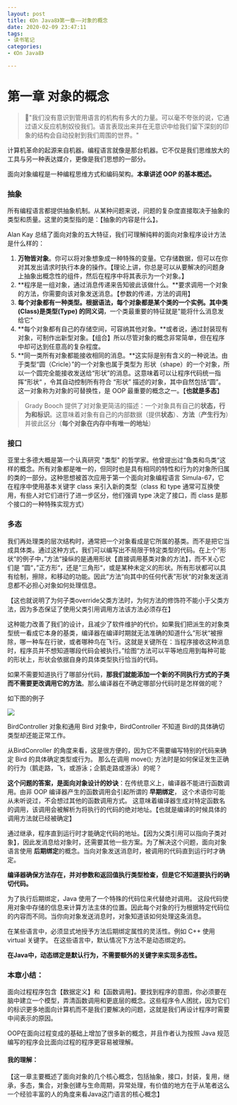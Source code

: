 ```yaml
---
layout: post
title: 《On Java8》第一章——对象的概念
date: 2020-02-09 23:47:11
tags:
- 读书笔记
categories: 
- 《On Java8》

---
```


# 第一章 对象的概念

> "我们没有意识到管用语言的机构有多大的力量。可以毫不夸张的说，它通过语义反应机制奴役我们。语言表现出来并在无意识中给我们留下深刻的印象的结构会自动投射到我们周围的世界。"

<!-- more -->	

计算机革命的起源来自机器。编程语言就像是那台机器。它不仅是我们思维放大的工具与另一种表达媒介，更像是我们思想的一部分。

面向对象编程是一种编程思维方式和编码架构。**本章讲述 OOP 的基本概述。**



### 抽象

所有编程语言都提供抽象机制。从某种问题来说，问题的复杂度直接取决于抽象的类型和质量。这里的类型指的是：【抽象的内容是什么】。

Alan Kay 总结了面向对象的五大特征，我们可理解纯粹的面向对象程序设计方法是什么样的：

1. **万物皆对象**。你可以将对象想象成一种特殊的变量。它存储数据，但可以在你对其发出请求时执行本身的操作。【理论上讲，你总是可以从要解决的问题身上抽象出概念性的组件，然后在程序中将其表示为一个对象。】
2. **程序是一组对象，通过消息传递来告知彼此该做什么。**要求调用一个对象的方法，你需要向该对象发送消息。【参数的传递，方法的调用】
3. **每个对象都有一种类型。**根据语法，每个对象都是某个类的一个实例。其中**类(Class)是类型(Type) 的同义词**，一个类最重要的特征就是"能将什么消息发给它"
4. **每个对象都有自己的存储空间，可容纳其他对象。**或者说，通过封装现有对象，可制作出新型对象。【组合】所以尽管对象的概念非常简单，但在程序中却可达到任意高的复杂程度。
5. **同一类所有对象都能接收相同的消息。**这实际是别有含义的一种说法。由于类型“圆（Cricle）”的一个对象也属于类型为 形状（shape）的一个对象，所以一个圆完全能接收发送给“形状”的消息。这意味着可以让程序代码统一指挥“形状“ ，令其自动控制所有符合 “形状” 描述的对象，其中自然包括“圆”。这一对象称为对象的可替换性，是 OOP 最重要的概念之一。【**也就是多态**】

> Grady Booch 提供了对对象更简洁的描述：一个对象具有自己的**状态，行为和标识**。这意味着对象有自己的内部数据（提供**状态**）、**方法**（**产生行为**）并彼此区分（**每个对象在内存中有唯一的地址**）



### 接口

亚里士多德大概是第一个认真研究 "类型" 的哲学家。他曾提出过“鱼类和鸟类“这样的概念。所有对象都是唯一的，但同时也是具有相同的特性和行为的对象所归属的类的一部分。这种思想被首次应用于第一个面向对象编程语言 Simula-67，它在程序中使用基本关键字 class 来引入新的类型（class 和 type 通常可互换使用，有些人对它们进行了进一步区分，他们强调 type 决定了接口，而 class 是那个接口的一种特殊实现方式）



### 多态

我们再处理类的层次结构时，通常把一个对象看成是它所属的基类。而不是把它当成具体类。通过这种方式，我们可以编写出不局限于特定类型的代码。在上个”形状“的例子中，”方法“操纵的是通用形状【直接调用基类对象的方法】，而不关心它们是 ”圆“，”正方形“，还是”三角形“，或是某种未定义的形状。所有形状都可以具有绘制，擦除，和移动的功能。因此”方法“向其中的任何代表”形状“的对象发送消息都不必担心对象如何处理信息。

【这也就说明了为何子类override父类方法时，为何方法的修饰符不能小于父类方法，因为多态保证了使用父类引用调用方法该方法必须存在】

这种能力改善了我们的设计，且减少了软件维护的代价。如果我们把派生的对象类型统一看成它本身的基类，编译器在编译时期就无法准确的知道什么”形状“被擦除，哪一种车在行驶，或者哪种鸟在飞行。这就是关键所在：当程序接收这种消息时，程序员并不想知道哪段代码会被执行。”绘图“方法可以平等地应用到每种可能的形状上，形状会依据自身的具体类型执行恰当的代码。



如果不需要知道执行了哪部分代码，**那我们就能添加一个新的不同执行方式的子类而不需要更改调用它的方法**。那么编译器在不确定哪部分代码时是怎样做的呢？

如下图的例子

![](https://xuyanxin-blog-bucket.oss-cn-beijing.aliyuncs.com/blog/20200205233608.png)

BirdController 对象和通用 Bird 对象中，BirdController 不知道 Bird的具体确切类型却还能正常工作。

从BirdConroller 的角度来看，这是很方便的，因为它不需要编写特别的代码来确定 Bird 的具体确定类型或行为。 那么在调用 move(); 方法时是如何保证发生正确的行为（鹅走路，飞，或游泳；企鹅走路或游泳）的呢？



**这个问题的答案，是面向对象设计的妙诀**：在传统意义上，编译器不能进行函数调用。由非 OOP 编译器产生的函数调用会引起所谓的 **早期绑定**， 这个术语你可能从未听说过，不会想过其他的函数调用方式。 这意味着编译器生成对特定函数名的调用，该调用会被解析为将执行的代码的绝对地址。【也就是编译的时候具体的调用方法就已经被确定】

通过继承，程序直到运行时才能确定代码的地址。【因为父类引用可以指向子类对象】，因此发消息给对象时，还需要其他一些方案。为了解决这个问题，面向对象语言使用 **后期绑定**的概念。当向对象发送消息时，被调用的代码直到运行时才确定。

**编译器确保方法存在，并对参数和返回值执行类型检查，但是它不知道要执行的确切代码。**

为了执行后期绑定，Java 使用了一个特殊的代码位来代替绝对调用。 这段代码使用对象中存储的信息来计算方法主体的位置。因此每个对象的行为根据特定代码位的内容而不同。当你向对象发送消息时，对象知道该如何处理这条消息。

在某些语言中，必须显式地授予方法后期绑定属性的灵活性。例如 C++ 使用 virtual 关键字。 在这些语言中，默认情况下方法不是动态绑定的。 

**在Java中，动态绑定是默认行为，不需要额外的关键字来实现多态性。**





### 本章小结：

面向过程程序包含【数据定义】和【函数调用】。要找到程序的意图，你必须要在脑中建立一个模型，弄清函数调用和更底层的概念。这些程序令人困扰，因为它们的标识更多地面向计算机而不是我们要解决的问题，这就是我们再设计程序时需要中间表示的原因。

OOP在面向过程变成的基础上增加了很多新的概念，并且作者认为按照 Java 规范编写的程序会比面向过程的程序更容易被理解。



#### 我的理解：

【这一章主要概述了面向对象的几个核心概念，包括抽象，接口，封装，复用，继承，多态，集合，对象创建与生命周期，异常处理，有价值的地方在于从笔者这么一个经验丰富的人的角度来看Java这门语言的核心概念】